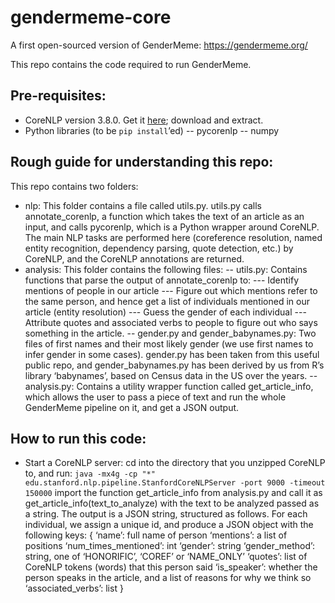 # gendermeme-core
A first open-sourced version of GenderMeme: https://gendermeme.org/

This repo contains the code required to run GenderMeme. 

## Pre-requisites:

- CoreNLP version 3.8.0. 
Get it [here](https://stanfordnlp.github.io/CoreNLP/); download and extract.
- Python libraries (to be `pip install`’ed)
-- pycorenlp
-- numpy

## Rough guide for understanding this repo:

This repo contains two folders:
- nlp: This folder contains a file called utils.py. utils.py calls annotate_corenlp, a function which takes the text of an article as an input, and calls pycorenlp, which is a Python wrapper around CoreNLP. The main NLP tasks are performed here (coreference resolution, named entity recognition, dependency parsing, quote detection, etc.) by CoreNLP, and the CoreNLP annotations are returned.
- analysis: This folder contains the following files:
-- utils.py: Contains functions that parse the output of annotate_corenlp to:
--- Identify mentions of people in our article 
--- Figure out which mentions refer to the same person, and hence get a list of individuals mentioned in our article (entity resolution)
--- Guess the gender of each individual
--- Attribute quotes and associated verbs to people to figure out who says something in the article.
-- gender.py and gender_babynames.py: Two files of first names and their most likely gender (we use first names to infer gender in some cases). gender.py has been taken from this useful public repo, and gender_babynames.py has been derived by us from R’s library ‘babynames’, based on Census data in the US over the years. 
-- analysis.py: Contains a utility wrapper function called get_article_info, which allows the user to pass a piece of text and run the whole GenderMeme pipeline on it, and get a JSON output.

## How to run this code:

- Start a CoreNLP server:
cd into the directory that you unzipped CoreNLP to, and run:
`java -mx4g -cp "*" edu.stanford.nlp.pipeline.StanfordCoreNLPServer -port 9000 -timeout 150000`
import the function get_article_info from analysis.py and call it as get_article_info(text_to_analyze) with the text to be analyzed passed as a string.
The output is a JSON string, structured as follows. For each individual, we assign a unique id, and produce a JSON object with the following keys: 
{
‘name’: full name of person
‘mentions’: a list of positions 
‘num_times_mentioned’: int
‘gender’: string
‘gender_method’: string, one of ‘HONORIFIC’, ‘COREF’ or ‘NAME_ONLY’
‘quotes’: list of CoreNLP tokens (words) that this person said
‘is_speaker’: whether the person speaks in the article, and a list of reasons for why we think so
‘associated_verbs’: list
}
